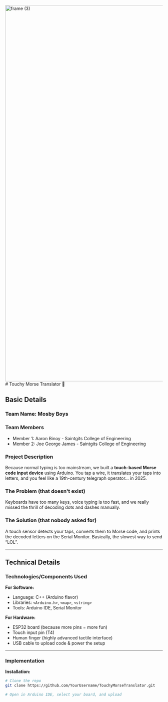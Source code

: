 <img width="3188" height="1202" alt="frame (3)" src="https://github.com/user-attachments/assets/517ad8e9-ad22-457d-9538-a9e62d137cd7" />
# Touchy Morse Translator 🎯

## Basic Details
### Team Name: Mosby Boys

### Team Members
- Member 1: Aaron Binoy - Saintgits College of Engineering
- Member 2: Joe George James - Saintgits College of Engineering

### Project Description
Because normal typing is too mainstream, we built a **touch-based Morse code input device** using Arduino. You tap a wire, it translates your taps into letters, and you feel like a 19th-century telegraph operator… in 2025.

### The Problem (that doesn't exist)
Keyboards have too many keys, voice typing is too fast, and we really missed the thrill of decoding dots and dashes manually.

### The Solution (that nobody asked for)
A touch sensor detects your taps, converts them to Morse code, and prints the decoded letters on the Serial Monitor. Basically, the slowest way to send “LOL”.

---

## Technical Details
### Technologies/Components Used
**For Software:**
- Language: C++ (Arduino flavor)
- Libraries: `<Arduino.h>`, `<map>`, `<string>`
- Tools: Arduino IDE, Serial Monitor

**For Hardware:**
- ESP32 board (because more pins = more fun)
- Touch input pin (T4)
- Human finger (highly advanced tactile interface)
- USB cable to upload code & power the setup

---

### Implementation
**Installation:**
```bash
# Clone the repo
git clone https://github.com/YourUsername/TouchyMorseTranslator.git

# Open in Arduino IDE, select your board, and upload
